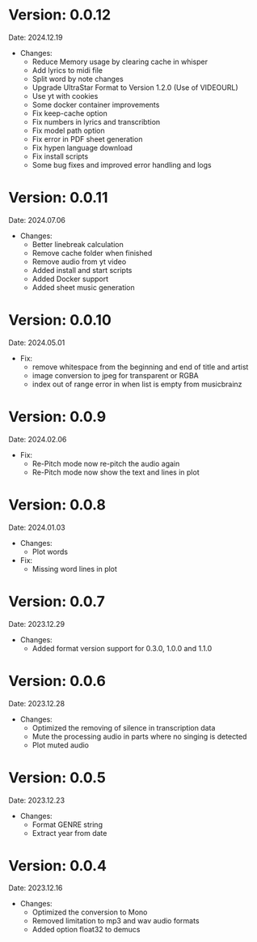 # Version: 0.0.12
Date: 2024.12.19
- Changes:
  - Reduce Memory usage by clearing cache in whisper
  - Add lyrics to midi file
  - Split word by note changes
  - Upgrade UltraStar Format to Version 1.2.0 (Use of VIDEOURL)
  - Use yt with cookies
  - Some docker container improvements
  - Fix keep-cache option
  - Fix numbers in lyrics and transcribtion
  - Fix model path option
  - Fix error in PDF sheet generation
  - Fix hypen language download
  - Fix install scripts
  - Some bug fixes and improved error handling and logs

# Version: 0.0.11
Date: 2024.07.06
- Changes:
  - Better linebreak calculation
  - Remove cache folder when finished
  - Remove audio from yt video
  - Added install and start scripts
  - Added Docker support
  - Added sheet music generation

# Version: 0.0.10
Date: 2024.05.01
- Fix:
  - remove whitespace from the beginning and end of title and artist
  - image conversion to jpeg for transparent or RGBA
  - index out of range error in when list is empty from musicbrainz

# Version: 0.0.9
Date: 2024.02.06
- Fix:
  - Re-Pitch mode now re-pitch the audio again
  - Re-Pitch mode now show the text and lines in plot

# Version: 0.0.8
Date: 2024.01.03
- Changes:
  - Plot words
- Fix:
  - Missing word lines in plot

# Version: 0.0.7
Date: 2023.12.29
- Changes:
  - Added format version support for 0.3.0, 1.0.0 and 1.1.0

# Version: 0.0.6
Date: 2023.12.28
- Changes:
  - Optimized the removing of silence in transcription data
  - Mute the processing audio in parts where no singing is detected
  - Plot muted audio

# Version: 0.0.5
Date: 2023.12.23
- Changes:
  - Format GENRE string
  - Extract year from date

# Version: 0.0.4
Date: 2023.12.16
- Changes:
  - Optimized the conversion to Mono
  - Removed limitation to mp3 and wav audio formats
  - Added option float32 to demucs